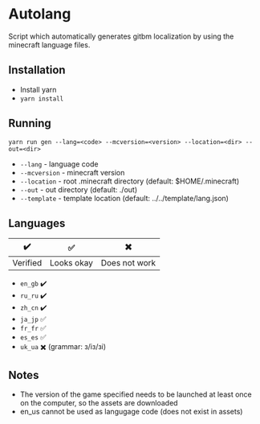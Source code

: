 # Autolang

Script which automatically generates gitbm localization by using the minecraft language files.

## Installation
- Install yarn
- `yarn install`

## Running
`yarn run gen --lang=<code> --mcversion=<version> --location=<dir> --out=<dir>`
- `--lang` - language code
- `--mcversion` - minecraft version
- `--location` - root .minecraft directory (default: $HOME/.minecraft)
- `--out` - out directory (default: ./out)
- `--template` - template location (default: ../../template/lang.json)

## Languages
| :heavy_check_mark: | :white_check_mark: | :heavy_multiplication_x: |
| ------------------ | ------------------ | ------------------------ |
| Verified           | Looks okay         | Does not work            |

- `en_gb` :heavy_check_mark:
- `ru_ru` :heavy_check_mark:
- `zh_cn` :heavy_check_mark:
- `ja_jp` :white_check_mark:
- `fr_fr` :white_check_mark:
- `es_es` :white_check_mark:
- `uk_ua` :heavy_multiplication_x: (grammar: з/із/зі)

## Notes
- The version of the game specified needs to be launched at least once on the computer, so the assets are downloaded
- en\_us cannot be used as langugage code (does not exist in assets)
